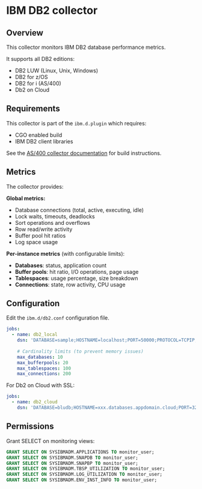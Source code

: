 # IBM DB2 collector

## Overview

This collector monitors IBM DB2 database performance metrics.

It supports all DB2 editions:
- DB2 LUW (Linux, Unix, Windows) 
- DB2 for z/OS
- DB2 for i (AS/400)
- Db2 on Cloud

## Requirements

This collector is part of the `ibm.d.plugin` which requires:
- CGO enabled build
- IBM DB2 client libraries

See the [AS/400 collector documentation](../as400/README.md) for build instructions.

## Metrics

The collector provides:

**Global metrics:**
- Database connections (total, active, executing, idle)
- Lock waits, timeouts, deadlocks
- Sort operations and overflows
- Row read/write activity
- Buffer pool hit ratios
- Log space usage

**Per-instance metrics** (with configurable limits):
- **Databases**: status, application count
- **Buffer pools**: hit ratio, I/O operations, page usage
- **Tablespaces**: usage percentage, size breakdown
- **Connections**: state, row activity, CPU usage

## Configuration

Edit the `ibm.d/db2.conf` configuration file.

```yaml
jobs:
  - name: db2_local
    dsn: 'DATABASE=sample;HOSTNAME=localhost;PORT=50000;PROTOCOL=TCPIP;UID=db2inst1;PWD=password'
    
    # Cardinality limits (to prevent memory issues)
    max_databases: 10
    max_bufferpools: 20  
    max_tablespaces: 100
    max_connections: 200
```

For Db2 on Cloud with SSL:
```yaml
jobs:
  - name: db2_cloud
    dsn: 'DATABASE=bludb;HOSTNAME=xxx.databases.appdomain.cloud;PORT=32733;PROTOCOL=TCPIP;UID=user;PWD=pass;SECURITY=SSL;SSLServerCertificate=/path/to/cert.crt'
```

## Permissions

Grant SELECT on monitoring views:
```sql
GRANT SELECT ON SYSIBMADM.APPLICATIONS TO monitor_user;
GRANT SELECT ON SYSIBMADM.SNAPDB TO monitor_user;
GRANT SELECT ON SYSIBMADM.SNAPBP TO monitor_user;
GRANT SELECT ON SYSIBMADM.TBSP_UTILIZATION TO monitor_user;
GRANT SELECT ON SYSIBMADM.LOG_UTILIZATION TO monitor_user;
GRANT SELECT ON SYSIBMADM.ENV_INST_INFO TO monitor_user;
```